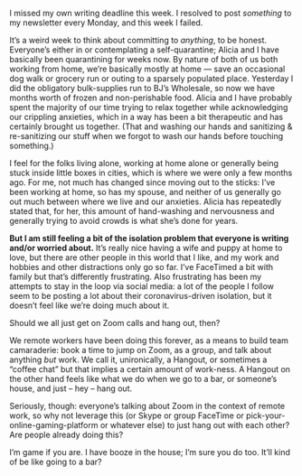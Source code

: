 <p>I missed my own writing deadline this week. I resolved to post <em>something</em> to my newsletter every Monday, and this week I failed.</p><p>It’s a weird week to think about committing to <em>anything</em>, to be honest. Everyone’s either in or contemplating a self-quarantine; Alicia and I have basically been quarantining for weeks now. By nature of both of us both working from home, we’re basically mostly at home — save an occasional dog walk or grocery run or outing to a sparsely populated place. Yesterday I did the obligatory bulk-supplies run to BJ’s Wholesale, so now we have months worth of frozen and non-perishable food. Alicia and I have probably spent the majority of our time trying to relax together while acknowledging our crippling anxieties, which in a way has been a bit therapeutic and has certainly brought us together. (That and washing our hands and sanitizing &amp; re-sanitizing our stuff when we forgot to wash our hands before touching something.)</p><p>I feel for the folks living alone, working at home alone or generally being stuck inside little boxes in cities, which is where we were only a few months ago. For me, not much has changed since moving out to the sticks: I’ve been working at home, so has my spouse, and neither of us generally go out much between where we live and our anxieties. Alicia has repeatedly stated that, for her, this amount of hand-washing and nervousness and generally trying to avoid crowds is what she’s done for years.</p><p><strong>But I am still feeling a bit of the isolation problem that everyone is writing and/or worried about.</strong> It’s really nice having a wife and puppy at home to love, but there are other people in this world that I like, and my work and hobbies and other distractions only go so far. I’ve FaceTimed a bit with family but that’s differently frustrating. Also frustrating has been my attempts to stay in the loop via social media: a lot of the people I follow seem to be posting a lot about their coronavirus-driven isolation, but it doesn’t feel like we’re doing much about it.</p><p>Should we all just get on Zoom calls and hang out, then?</p><p>We remote workers have been doing this forever, as a means to build team camaraderie: book a time to jump on Zoom, as a group, and talk about anything <em>but</em> work. We call it, unironically, a Hangout, or sometimes a “coffee chat” but that implies a certain amount of work-ness. A Hangout on the other hand feels like what we do when we go to a bar, or someone’s house, and just – hey – hang out.</p><p>Seriously, though: everyone’s talking about Zoom in the context of remote work, so why not leverage this (or Skype or group FaceTime or pick-your-online-gaming-platform or whatever else) to just hang out with each other? Are people already doing this?</p><p>I’m game if you are. I have booze in the house; I’m sure you do too. It’ll kind of be like going to a bar?</p>